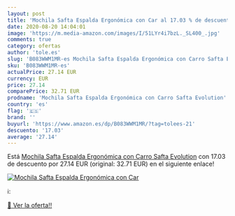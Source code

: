 ```yaml
---
layout: post
title: 'Mochila Safta Espalda Ergonómica con Car al 17.03 % de descuento'
date: 2020-08-20 14:04:01
image: 'https://m.media-amazon.com/images/I/51LYr4i7bzL._SL400_.jpg'
comments: true
category: ofertas
author: 'tole.es'
slug: 'B083WWM1MR-es Mochila Safta Espalda Ergonómica con Carro Safta Evolution'
sku: 'B083WWM1MR-es'
actualPrice: 27.14 EUR
currency: EUR
price: 27.14
comparePrice: 32.71 EUR
prodname: 'Mochila Safta Espalda Ergonómica con Carro Safta Evolution'
country: 'es'
flag: '🇪🇸'
brand: ''
buyurl: 'https://www.amazon.es/dp/B083WWM1MR/?tag=tolees-21'
descuento: '17.03'
average: '27.14'
---
```


Está [Mochila Safta Espalda Ergonómica con Carro Safta Evolution](https://www.amazon.es/dp/B083WWM1MR/?tag=tolees-21) con 17.03 de descuento por 27.14 EUR (original: 32.71 EUR) en el siguiente enlace!

[![Mochila Safta Espalda Ergonómica con Car](https://m.media-amazon.com/images/I/51LYr4i7bzL._SL400_.jpg)](https://www.amazon.es/dp/B083WWM1MR/?tag=tolees-21)

ℹ️:


[🛒 Ver la oferta!!](https://www.amazon.es/dp/B083WWM1MR/?tag=tolees-21)
